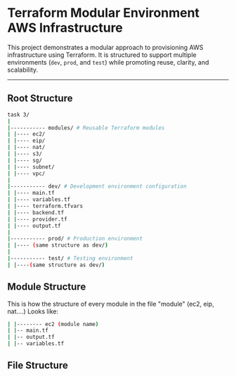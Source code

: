 # Terraform Modular Environment AWS Infrastructure

This project demonstrates a modular approach to provisioning AWS infrastructure using Terraform. It is structured to support multiple environments (`dev`, `prod`, and `test`) while promoting reuse, clarity, and scalability.

---

## Root Structure
```bash
task 3/
|
|----------- modules/ # Reusable Terraform modules
| |---- ec2/ 
| |---- eip/ 
| |---- nat/ 
| |---- s3/ 
| |---- sg/ 
| |---- subnet/ 
| |---- vpc/ 
|
|----------- dev/ # Development environment configuration
| |---- main.tf 
| |---- variables.tf 
| |---- terraform.tfvars 
| |---- backend.tf 
| |---- provider.tf 
| |---- output.tf 
|
|----------- prod/ # Production environment
| |---- (same structure as dev/)
|
|----------- test/ # Testing environment
| |----(same structure as dev/)
```
## Module Structure
This is how the structure of every module in the file "module" (ec2, eip, nat....) Looks like: 
```bash
| |-------- ec2 (module name)
| |-- main.tf
| |-- output.tf
| |-- variables.tf
```
## File Structure 

